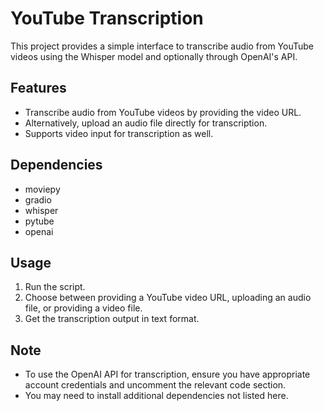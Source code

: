 # YouTube Transcription 

This project provides a simple interface to transcribe audio from YouTube videos using the Whisper model and optionally through OpenAI's API.

## Features

- Transcribe audio from YouTube videos by providing the video URL.
- Alternatively, upload an audio file directly for transcription.
- Supports video input for transcription as well.

## Dependencies

- moviepy
- gradio
- whisper
- pytube
- openai

## Usage

1. Run the script.
2. Choose between providing a YouTube video URL, uploading an audio file, or providing a video file.
3. Get the transcription output in text format.

## Note

- To use the OpenAI API for transcription, ensure you have appropriate account credentials and uncomment the relevant code section.
- You may need to install additional dependencies not listed here.

